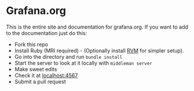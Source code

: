 Grafana.org
=====================
This is the entire site and documentation for grafana.org. If you want to add to the documentation just do this:

* Fork this repo
* Install Ruby (MRI required) - (Optionally install [RVM](http://rvm.io/) for simpler setup).
* Go into the directory and run `bundle install`
* Start the server to look at it locally with `middleman server`
* Make sweet edits
* Check it at [localhost:4567](http://localhost:4567)
* Submit a pull request

